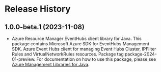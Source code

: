 # Release History

## 1.0.0-beta.1 (2023-11-08)

- Azure Resource Manager EventHubs client library for Java. This package contains Microsoft Azure SDK for EventHubs Management SDK. Azure Event Hubs client for managing Event Hubs Cluster, IPFilter Rules and VirtualNetworkRules resources. Package tag package-2024-01-preview. For documentation on how to use this package, please see [Azure Management Libraries for Java](https://aka.ms/azsdk/java/mgmt).
